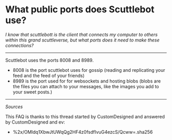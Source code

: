 # What public ports does Scuttlebot use?

*I know that scuttlebott is the client that connects my computer to others within this grand scuttleverse, but what ports does it need to make these connections?* 

---

Scuttlebot uses the ports 8008 and 8989.

- 8008 is the port scuttlebot uses for gossip (reading and replicating your feed and the feed of your friends)
- 8989 is the port used for for websockets and hosting blobs (blobs are the files you can attach to your messages, like the images you add to your sweet posts.)

---

*Sources*

This FAQ is thanks to this thread started by CustomDesigned and answered by CustomDesigned and ev:

- %2x/OMldq1XbwJtUWqQg2HF4z0fsdfIvuG4ezcS/Qcww=.sha256
